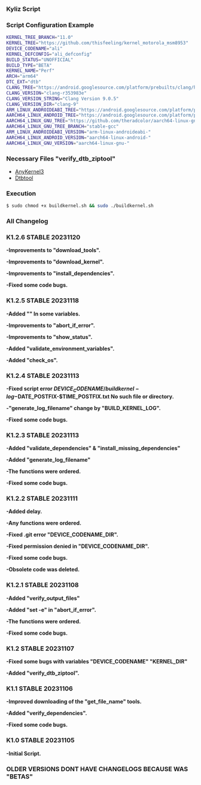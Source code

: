 ### Kyliz Script

### Script Configuration Example

```bash
KERNEL_TREE_BRANCH="11.0"
KERNEL_TREE="https://github.com/thisfeeling/kernel_motorola_msm8953"
DEVICE_CODENAME="ali"
KERNEL_DEFCONFIG="ali_defconfig"
BUILD_STATUS="UNOFFICIAL"
BUILD_TYPE="BETA"
KERNEL_NAME="Perf"
ARCH="arm64"
DTC_EXT="dtb"
CLANG_TREE="https://android.googlesource.com/platform/prebuilts/clang/host/linux-x86/+archive/f8e856556909898bd35ee8eae829437721b5a3db/clang-r353983e.tar.gz"
CLANG_VERSION="clang-r353983e"
CLANG_VERSION_STRING="Clang Version 9.0.5"
CLANG_VERSION_DIR="clang-9"
ARM_LINUX_ANDROIDEABI_TREE="https://android.googlesource.com/platform/prebuilts/gcc/linux-x86/arm/arm-linux-androideabi-4.9/+archive/refs/heads/pie-release.tar.gz"
AARCH64_LINUX_ANDROID_TREE="https://android.googlesource.com/platform/prebuilts/gcc/linux-x86/aarch64/aarch64-linux-android-4.9/+archive/refs/heads/pie-release.tar.gz"
AARCH64_LINUX_GNU_TREE="https://github.com/theradcolor/aarch64-linux-gnu"
AARCH64_LINUX_GNU_TREE_BRANCH="stable-gcc"
ARM_LINUX_ANDROIDEABI_VERSION="arm-linux-androideabi-"
AARCH64_LINUX_ANDROID_VERSION="aarch64-linux-android-"
AARCH64_LINUX_GNU_VERSION="aarch64-linux-gnu-"
```
### Necessary Files "verify_dtb_ziptool"

*  [AnyKernel3](https://github.com/thisfeeling/kyliz_script/tree/kyliz/AnyKernel3)
*  [Dtbtool](https://github.com/thisfeeling/kyliz_script/tree/kyliz/Dtbtool)

### Execution
```bash
$ sudo chmod +x buildkernel.sh && sudo ./buildkernel.sh 
```
### All Changelog

### K1.2.6 STABLE 20231120

**-Improvements to "download_tools".**

**-Improvements to "download_kernel".**

**-Improvements to "install_dependencies".**

**-Fixed some code bugs.**

### K1.2.5 STABLE 20231118

**-Added "" In some variables.**

**-Improvements to "abort_if_error".**

**-Improvements to "show_status".**

**-Added "validate_environment_variables".**

**-Added "check_os".**

### K1.2.4 STABLE 20231113

**-Fixed script error $DEVICE_CODENAME/buildkernel-log-$DATE_POSTFIX-$TIME_POSTFIX.txt No such file or directory.**

**-"generate_log_filename" change by "BUILD_KERNEL_LOG".**

**-Fixed some code bugs.**

### K1.2.3 STABLE 20231113

**-Added "validate_dependencies" & "install_missing_dependencies"**

**-Added "generate_log_filename"**

**-The functions were ordered.**

**-Fixed some code bugs.**

### K1.2.2 STABLE 20231111

**-Added delay.**

**-Any functions were ordered.**

**-Fixed .git error "DEVICE_CODENAME_DIR".**

**-Fixed permission denied in "DEVICE_CODENAME_DIR".**

**-Fixed some code bugs.**

**-Obsolete code was deleted.**

### K1.2.1 STABLE 20231108

**-Added "verify_output_files"**

**-Added "set -e" in "abort_if_error".**

**-The functions were ordered.**

**-Fixed some code bugs.**

### K1.2 STABLE 20231107

**-Fixed some bugs with variables "DEVICE_CODENAME" "KERNEL_DIR"**

**-Added "verify_dtb_ziptool".**

### K1.1 STABLE 20231106

**-Improved downloading of the "get_file_name" tools.**

**-Added "verify_dependencies".**

**-Fixed some code bugs.**

### K1.0 STABLE 20231105

**-Initial Script.**

### OLDER VERSIONS DONT HAVE CHANGELOGS BECAUSE WAS "BETAS"
